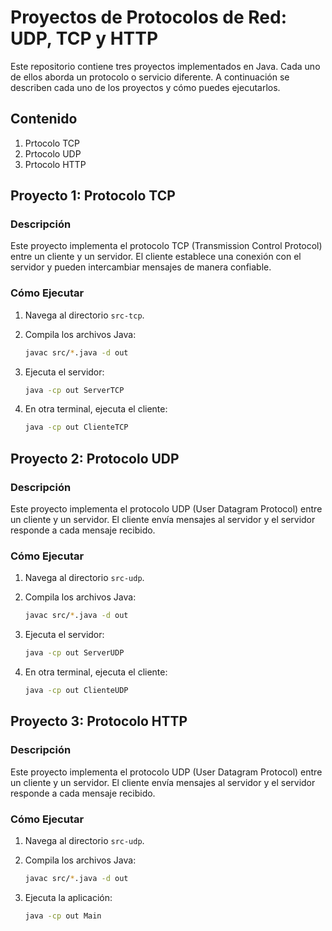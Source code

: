 # Proyectos de Protocolos de Red: UDP, TCP y HTTP

Este repositorio contiene tres proyectos implementados en Java. Cada uno de ellos aborda un protocolo o servicio diferente. A continuación se describen cada uno de los proyectos y cómo puedes ejecutarlos.

## Contenido

1. Prtocolo TCP
2. Prtocolo UDP
4. Prtocolo HTTP

## Proyecto 1: Protocolo TCP

### Descripción
Este proyecto implementa el protocolo TCP (Transmission Control Protocol) entre un cliente y un servidor. El cliente establece una conexión con el servidor y pueden intercambiar mensajes de manera confiable.

### Cómo Ejecutar
1. Navega al directorio `src-tcp`.
2. Compila los archivos Java:
   
   ```sh
   javac src/*.java -d out
3. Ejecuta el servidor:

   ```sh
   java -cp out ServerTCP
4. En otra terminal, ejecuta el cliente:

   ```sh
   java -cp out ClienteTCP

## Proyecto 2: Protocolo UDP

### Descripción
Este proyecto implementa el protocolo UDP (User Datagram Protocol) entre un cliente y un servidor. El cliente envía mensajes al servidor y el servidor responde a cada mensaje recibido.

### Cómo Ejecutar
1. Navega al directorio `src-udp`.
2. Compila los archivos Java:
   
   ```sh
   javac src/*.java -d out
3. Ejecuta el servidor:

   ```sh
   java -cp out ServerUDP
4. En otra terminal, ejecuta el cliente:

   ```sh
   java -cp out ClienteUDP

## Proyecto 3: Protocolo HTTP

### Descripción
Este proyecto implementa el protocolo UDP (User Datagram Protocol) entre un cliente y un servidor. El cliente envía mensajes al servidor y el servidor responde a cada mensaje recibido.

### Cómo Ejecutar
1. Navega al directorio `src-udp`.
2. Compila los archivos Java:
   
   ```sh
   javac src/*.java -d out
3. Ejecuta la aplicación:

   ```sh
   java -cp out Main
